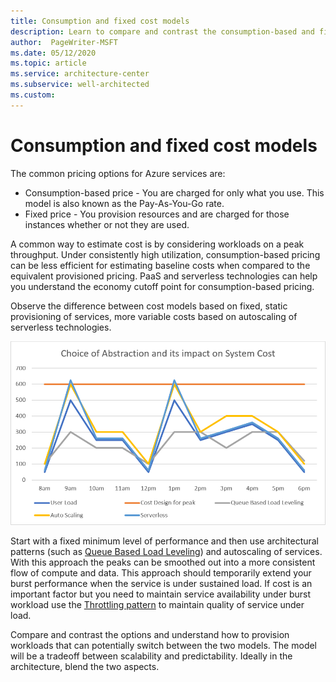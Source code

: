 ```yaml
---
title: Consumption and fixed cost models
description: Learn to compare and contrast the consumption-based and fixed-price cost models for Azure services. 
author:  PageWriter-MSFT
ms.date: 05/12/2020
ms.topic: article
ms.service: architecture-center
ms.subservice: well-architected
ms.custom: 
---
```


# Consumption and fixed cost models

The common pricing options for Azure services are:

- Consumption-based price - You are charged for only what you use. This model is also known as the Pay-As-You-Go rate. 
- Fixed price - You provision resources and are charged for those instances whether or not they are used.

A common way to estimate cost is by considering workloads on a peak throughput. Under consistently high utilization, consumption-based pricing can be less efficient for estimating baseline costs when compared to the equivalent provisioned pricing. PaaS and serverless technologies can help you understand the economy cutoff point for consumption-based pricing. 

Observe the difference between cost models based on fixed, static provisioning of services, more variable costs based on autoscaling of serverless technologies. 

![Choice of abstraction](../_images/choice-of-abstraction.png)
 
Start with a fixed minimum level of performance and then use architectural patterns (such as [Queue Based Load Leveling](../../patterns/queue-based-load-leveling.md)) and autoscaling of services. With this approach the peaks can be smoothed out into a more consistent flow of compute and data. This approach should temporarily extend your burst performance when the service is under sustained load. If cost is an important factor but you need to maintain service availability under burst workload use the [Throttling pattern](../../patterns/throttling.md) to maintain quality of service under load.

Compare and contrast the options and understand how to provision workloads that can potentially switch between the two models. The model will be a tradeoff between scalability and predictability. Ideally in the architecture, blend the two aspects. 

